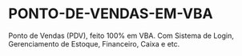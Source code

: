 # PONTO-DE-VENDAS-EM-VBA
Ponto de Vendas (PDV), feito 100% em VBA. Com Sistema de Login, Gerenciamento de Estoque, Financeiro, Caixa e etc.
